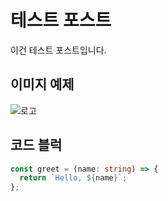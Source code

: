 # 테스트 포스트

이건 테스트 포스트입니다.

## 이미지 예제

![로고](https://placehold.co/600x200)

## 코드 블럭
```ts
const greet = (name: string) => {
  return `Hello, ${name}`;
};
```